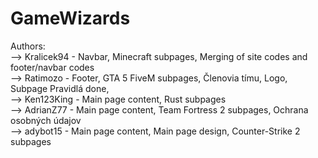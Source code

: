 # GameWizards

Authors: <br>
--> Kralicek94 - Navbar, Minecraft subpages, Merging of site codes and footer/navbar codes<br>
--> Ratimozo - Footer, GTA 5 FiveM subpages, Členovia tímu, Logo, Subpage Pravidlá done,<br>
--> Ken123King - Main page content, Rust subpages<br>
--> AdrianZ77 - Main page content, Team Fortress 2 subpages, Ochrana osobných údajov<br>
--> adybot15 - Main page content, Main page design, Counter-Strike 2 subpages<br>
